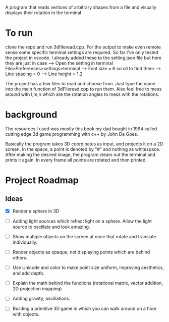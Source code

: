 A program that reads vertices of arbitrary shapes from a file and visually displays their rotation in the terminal

# To run
clone the repo and run 3dfileread.cpp.
For the output to make even remote sense some specific terminal settings are required. So far I've only tested the project in vscode. I already added these to the setting.json file but here they are just in case
--> Open the setting in terminal File>Preferences>settings>terminal
--> Font size = 6 scroll to find them
--> Line spacing = 0
--> Line height = 1.2

The project has a few files to read and choose from. Just type the name into the main function of 3dFileread.cpp to run them. Also feel free to mess around with l,m,n which are the rotation angles to mess with the rotations.

# background
The resources I used was mostly this book my dad bought in 1994 called cutting edge 3d game programming with c++ by John De Goes. 

Basically the program takes 3D coordinates as input, and projects it on a 2D screen. In the space, a point is denoted by "#" and nothing as whitespace. After making the desired image, the program clears out the terminal and prints it again. In every frame all points are rotated and then printed.

# Project Roadmap

## Ideas
- [x] Render a sphere in 3D
- [ ] Adding light sources which reflect light on a sphere. Allow the light source to oscillate and look amazing.
- [ ] Show multiple objects on the screen at once that rotate and translate individually.
- [ ] Render objects as opaque, not displaying points which are behind others.
- [ ] Use Unicode and color to make point size uniform, improving aesthetics, and add depth.
- [ ] Explain the math behind the functions (rotational matrix, vector addition, 2D projection mapping)
- [ ] Adding gravity, oscillations.
- [ ] Building a primitive 3D game in which you can walk around on a floor with objects.

